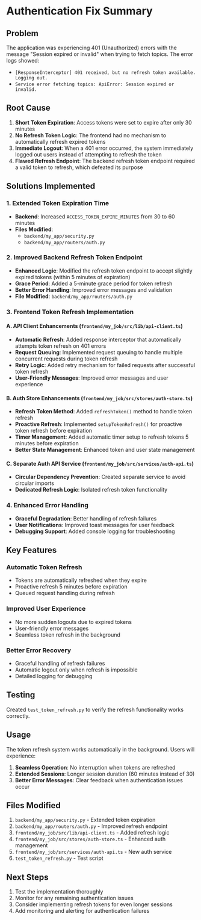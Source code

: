 # Authentication Fix Summary

## Problem
The application was experiencing 401 (Unauthorized) errors with the message "Session expired or invalid" when trying to fetch topics. The error logs showed:
- `[ResponseInterceptor] 401 received, but no refresh token available. Logging out.`
- `Service error fetching topics: ApiError: Session expired or invalid.`

## Root Cause
1. **Short Token Expiration**: Access tokens were set to expire after only 30 minutes
2. **No Refresh Token Logic**: The frontend had no mechanism to automatically refresh expired tokens
3. **Immediate Logout**: When a 401 error occurred, the system immediately logged out users instead of attempting to refresh the token
4. **Flawed Refresh Endpoint**: The backend refresh token endpoint required a valid token to refresh, which defeated its purpose

## Solutions Implemented

### 1. Extended Token Expiration Time
- **Backend**: Increased `ACCESS_TOKEN_EXPIRE_MINUTES` from 30 to 60 minutes
- **Files Modified**:
  - `backend/my_app/security.py`
  - `backend/my_app/routers/auth.py`

### 2. Improved Backend Refresh Token Endpoint
- **Enhanced Logic**: Modified the refresh token endpoint to accept slightly expired tokens (within 5 minutes of expiration)
- **Grace Period**: Added a 5-minute grace period for token refresh
- **Better Error Handling**: Improved error messages and validation
- **File Modified**: `backend/my_app/routers/auth.py`

### 3. Frontend Token Refresh Implementation

#### A. API Client Enhancements (`frontend/my_job/src/lib/api-client.ts`)
- **Automatic Refresh**: Added response interceptor that automatically attempts token refresh on 401 errors
- **Request Queuing**: Implemented request queuing to handle multiple concurrent requests during token refresh
- **Retry Logic**: Added retry mechanism for failed requests after successful token refresh
- **User-Friendly Messages**: Improved error messages and user experience

#### B. Auth Store Enhancements (`frontend/my_job/src/stores/auth-store.ts`)
- **Refresh Token Method**: Added `refreshToken()` method to handle token refresh
- **Proactive Refresh**: Implemented `setupTokenRefresh()` for proactive token refresh before expiration
- **Timer Management**: Added automatic timer setup to refresh tokens 5 minutes before expiration
- **Better State Management**: Enhanced token and user state management

#### C. Separate Auth API Service (`frontend/my_job/src/services/auth-api.ts`)
- **Circular Dependency Prevention**: Created separate service to avoid circular imports
- **Dedicated Refresh Logic**: Isolated refresh token functionality

### 4. Enhanced Error Handling
- **Graceful Degradation**: Better handling of refresh failures
- **User Notifications**: Improved toast messages for user feedback
- **Debugging Support**: Added console logging for troubleshooting

## Key Features

### Automatic Token Refresh
- Tokens are automatically refreshed when they expire
- Proactive refresh 5 minutes before expiration
- Queued request handling during refresh

### Improved User Experience
- No more sudden logouts due to expired tokens
- User-friendly error messages
- Seamless token refresh in the background

### Better Error Recovery
- Graceful handling of refresh failures
- Automatic logout only when refresh is impossible
- Detailed logging for debugging

## Testing
Created `test_token_refresh.py` to verify the refresh functionality works correctly.

## Usage
The token refresh system works automatically in the background. Users will experience:
1. **Seamless Operation**: No interruption when tokens are refreshed
2. **Extended Sessions**: Longer session duration (60 minutes instead of 30)
3. **Better Error Messages**: Clear feedback when authentication issues occur

## Files Modified
1. `backend/my_app/security.py` - Extended token expiration
2. `backend/my_app/routers/auth.py` - Improved refresh endpoint
3. `frontend/my_job/src/lib/api-client.ts` - Added refresh logic
4. `frontend/my_job/src/stores/auth-store.ts` - Enhanced auth management
5. `frontend/my_job/src/services/auth-api.ts` - New auth service
6. `test_token_refresh.py` - Test script

## Next Steps
1. Test the implementation thoroughly
2. Monitor for any remaining authentication issues
3. Consider implementing refresh tokens for even longer sessions
4. Add monitoring and alerting for authentication failures